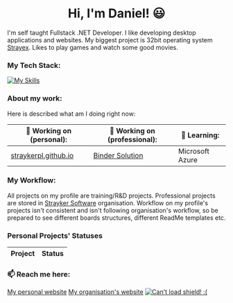 <h1 align="center">Hi, I'm Daniel! 😃</h3>

I'm self taught Fullstack .NET Developer. I like developing desktop applications and websites. My biggest project is 32bit operating system <a href="https://github.com/StraykerPL/StrayexOS">Strayex</a>. Likes to play games and watch some good movies.

### My Tech Stack:

[![My Skills](https://skillicons.dev/icons?i=cs,dotnet,angular,nextjs,materialui,react,html,sass,ts,github,md,git,figma)](https://skillicons.dev)

### About my work:

Here is described what am I doing right now:

| 🔭 Working on (personal): | 🔭 Working on (professional): | 🌱 Learning: |
|---------------------------|--------------------------------|--------------|
| [straykerpl.github.io](https://straykerpl.github.io) | [Binder Solution](https://github.com/StraykerPL/Binder) | Microsoft Azure |

### My Workflow:

All projects on my profile are training/R&D projects. Professional projects are stored in [Strayker Software](https://github.com/Strayker-Software) organisation.
Workflow on my profile's projects isn't consistent and isn't following organisation's workflow, so be prepared to see different boards structures, different ReadMe templates etc.

### Personal Projects' Statuses

| Project | Status |
| ------- | ------ |

### 📫 Reach me here:

[My personal website](https://straykerpl.github.io)
[My organisation's website](https://straykersoftware.pl)
<a href="https://discord.gg/ytdkCVD">
  <img src="https://img.shields.io/badge/Discord-Lets%20talk!-blue" alt="Can't load shield! :(">
</a>
